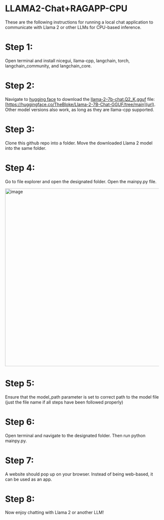 # LLAMA2-Chat+RAGAPP-CPU

These are the following instructions for running a local chat application to communicate with Llama 2 or other LLMs for CPU-based inference. 

# Step 1: 
Open terminal and install nicegui, llama-cpp, langchain, torch, langchain_community, and langchain_core.




# Step 2: 
Navigate to [hugging face]([url](https://huggingface.co/TheBloke/Llama-2-7B-Chat-GGUF/tree/main)) to download the [llama-2–7b-chat.Q2_K.gguf]([url](https://huggingface.co/TheBloke/Llama-2-7B-Chat-GGUF/tree/main)) file: 
[https://huggingface.co/TheBloke/Llama-2-7B-Chat-GGUF/tree/main](url). Other model versions also work, as long as they are llama-cpp supported.

# Step 3: 
Clone this github repo into a folder. Move the downloaded Llama 2 model into the same folder.

# Step 4: 
Go to file explorer and open the designated folder. Open the mainpy.py file.

<img width="581" alt="image" src="https://github.com/user-attachments/assets/aa56f778-36e6-42b2-9415-6120105aa6d6">

# Step 5: 
Ensure that the model_path parameter is set to correct path to the model file (just the file name if all steps have been followed properly)



# Step 6: 
Open terminal and navigate to the designated folder. Then run python mainpy.py.



# Step 7: 
A website should pop up on your browser. Instead of being web-based, it can be used as an app.



# Step 8: 
Now enjoy chatting with Llama 2 or another LLM!

